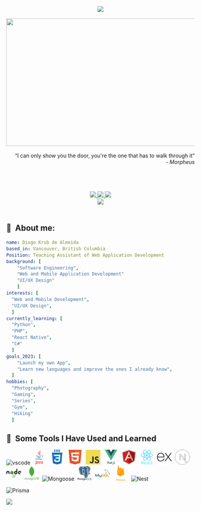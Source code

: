 <p align="center">
  <img src="https://capsule-render.vercel.app/api?text=Well,&nbsp;here&nbsp;we&nbsp;are.🧑🏻‍💻&animation=fadeIn&type=waving&color=gradient&height=150&fontSize=40&section=header"/>
</p>
<p align="center">
  <img src= "https://media0.giphy.com/media/AOSwwqVjNZlDO/giphy.gif?cid=ecf05e47g8tm6bpt183h41dpfnei1svli6zh8kequtqjtelf&rid=giphy.gif&ct=g" width="620" height="340">
</p>

<p align="right">
<q>I can only show you the door, you're the one that has to walk through it</q>
</br> <em>- Morpheus </em>
</p>
</br>

<h1></h1>

<div id="badges" align="center">
<a href="https://www.instagram.com/_diogoka/" target="_blank">
  <img height="40" src="https://cdn2.iconfinder.com/data/icons/social-icons-33/128/Instagram-1024.png"/>
</a>
<a href="https://www.linkedin.com/in/diogo-krub-de-almeida-b83904a0/" target="_blank">
  <img height="40" src="https://cdn4.iconfinder.com/data/icons/logos-brands-7/512/linkedin_incon-linkedin_logo-linkedin-1024.png"/>
</a>
<a href="https://www.facebook.com/diogokrub/" target="_blank">
  <img height="40" src="https://cdn0.iconfinder.com/data/icons/social-flat-rounded-rects/512/facebook-1024.png"/>
</a>
</div>
<div align="center">
    <img src="https://komarev.com/ghpvc/?username=diogoka&style=flat-square&color=blue"/>
</div>
</br>

<h2>💾&nbsp About me:</h2>

```yaml
name: Diogo Krub de Almeida
based_in: Vancouver, British Columbia
Position: Teaching Assistant of Web Application Development
background: [
    "Software Engineering",
    "Web and Mobile Application Development"
    "UI/UX Design"
    ]
interests: [
  "Web and Mobile Development",
  "UI/UX Design",
  ]
currently_learning: [
  "Python",
  "PHP",
  "React Native",
  "C#"
  ]
goals_2023: [
    "Launch my own App",
    "Learn new languages and improve the ones I already know",
  ]
hobbies: [
  "Photography",
  "Gaming",
  "Series",
  "Gym",
  "Hiking"
  ]
```

<h2> 🚀 &nbsp;Some Tools I Have Used and Learned</h2>
<p align="left">
<div>
  <img src="https://cdn.jsdelivr.net/gh/devicons/devicon/icons/vscode/vscode-original.svg" alt="vscode" width="45" height="45"/>
  <img src="https://raw.githubusercontent.com/devicons/devicon/1119b9f84c0290e0f0b38982099a2bd027a48bf1/icons/java/java-original-wordmark.svg" title="Java" alt="Java" width="40" height="40"/>&nbsp;
  <img src="https://raw.githubusercontent.com/devicons/devicon/1119b9f84c0290e0f0b38982099a2bd027a48bf1/icons/css3/css3-plain-wordmark.svg"  title="CSS3" alt="CSS" width="40" height="40"/>&nbsp;
  <img src="https://raw.githubusercontent.com/devicons/devicon/1119b9f84c0290e0f0b38982099a2bd027a48bf1/icons/html5/html5-original.svg" title="HTML5" alt="HTML" width="40" height="40"/>&nbsp;
  <img src="https://raw.githubusercontent.com/devicons/devicon/1119b9f84c0290e0f0b38982099a2bd027a48bf1/icons/javascript/javascript-original.svg" title="JavaScript" alt="JavaScript" width="40" height="40"/>&nbsp;
  <img src="https://raw.githubusercontent.com/devicons/devicon/1119b9f84c0290e0f0b38982099a2bd027a48bf1/icons/vuejs/vuejs-original-wordmark.svg" title="Vue.js" alt="Vue.js" width="40" height="40"/>&nbsp;
  <img src="https://raw.githubusercontent.com/devicons/devicon/1119b9f84c0290e0f0b38982099a2bd027a48bf1/icons/angularjs/angularjs-original.svg" title="Angular" alt="Angular" width="40" height="40"/>&nbsp;
  <img src="https://raw.githubusercontent.com/devicons/devicon/1119b9f84c0290e0f0b38982099a2bd027a48bf1/icons/react/react-original-wordmark.svg" title="React" alt="React" width="40" height="40"/>&nbsp;
  <img src="https://raw.githubusercontent.com/devicons/devicon/1119b9f84c0290e0f0b38982099a2bd027a48bf1/icons/express/express-original.svg" title="Express.JS" alt="Express.JS" width="40" height="40"/>&nbsp;
  <img src="https://raw.githubusercontent.com/devicons/devicon/1119b9f84c0290e0f0b38982099a2bd027a48bf1/icons/nextjs/nextjs-line.svg" title="Next.JS" alt="Next.JS" width="40" height="40"/>&nbsp;
  <img src="https://raw.githubusercontent.com/devicons/devicon/1119b9f84c0290e0f0b38982099a2bd027a48bf1/icons/nodejs/nodejs-original-wordmark.svg" title="NodeJS" alt="NodeJS" width="40" height="40"/>&nbsp;
  <img src="https://raw.githubusercontent.com/devicons/devicon/1119b9f84c0290e0f0b38982099a2bd027a48bf1/icons/mongodb/mongodb-plain-wordmark.svg" title="MongoDB" alt="MongoDB" width="40" height="40"/>&nbsp;
  <img src="https://cdn.jsdelivr.net/gh/devicons/devicon@latest/icons/mongoose/mongoose-original.svg" title="Mongoose" alt="Mongoose" width="40" height="40"/>&nbsp;
  <img src="https://raw.githubusercontent.com/devicons/devicon/1119b9f84c0290e0f0b38982099a2bd027a48bf1/icons/postgresql/postgresql-original-wordmark.svg" title="PostgreSQL" alt="PostgreSQL" width="40" height="40"/>&nbsp;
  <img src="https://raw.githubusercontent.com/devicons/devicon/1119b9f84c0290e0f0b38982099a2bd027a48bf1/icons/mysql/mysql-original-wordmark.svg" title="MySQL"  alt="MySQL" width="40" height="40"/>&nbsp;
  <img src="https://raw.githubusercontent.com/devicons/devicon/1119b9f84c0290e0f0b38982099a2bd027a48bf1/icons/firebase/firebase-plain-wordmark.svg" title="Firebase" alt="Firebase" width="40" height="40"/>&nbsp;
  <img src="https://cdn.jsdelivr.net/gh/devicons/devicon@latest/icons/nestjs/nestjs-original.svg" title="Nest" alt="Nest" width="40" height="40"/>&nbsp;
  
  <img src="https://cdn.jsdelivr.net/gh/devicons/devicon@latest/icons/prisma/prisma-original.svg" title="Prisma" alt="Prisma" width="40" height="40"/>&nbsp;
          
          
  
  
</div>
</p>
<p align="left">
  <img src="https://capsule-render.vercel.app/api?type=waving&color=gradient&height=100&section=footer"/>
</p>
